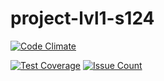 # project-lvl1-s124

[![Code Climate](https://codeclimate.com/github/codeclimate/codeclimate/badges/gpa.svg)](https://codeclimate.com/github/S1azZy/project-lvl1-s124)

[![Test Coverage](https://codeclimate.com/github/codeclimate/codeclimate/badges/coverage.svg)](https://codeclimate.com/github/S1azZy/project-lvl1-s124/coverage)
[![Issue Count](https://codeclimate.com/github/codeclimate/codeclimate/badges/issue_count.svg)](https://codeclimate.com/github/S1azZy/project-lvl1-s124)
